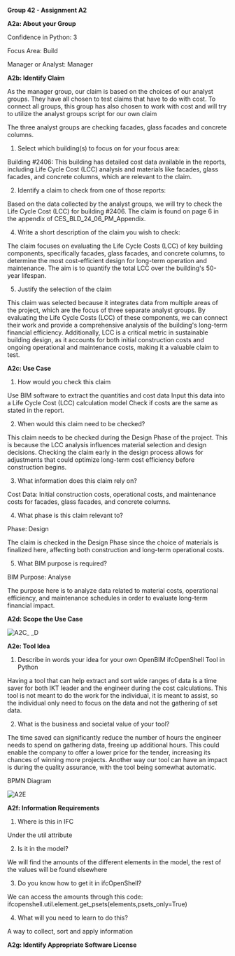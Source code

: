 **Group 42 - Assignment A2**

**A2a: About your Group**

Confidence in Python: 
3

Focus Area:
Build

Manager or Analyst: 
Manager

**A2b: Identify Claim**

As the manager group, our claim is based on the choices of our analyst groups. They have all chosen to test claims that have to do with cost. To connect all groups, this group has also chosen to work with cost and will try to utilize the analyst groups script for our own claim

The three analyst groups are checking facades, glass facades and concrete columns.

1. Select which building(s) to focus on for your focus area:
   
Building #2406: This building has detailed cost data available in the reports, including Life Cycle Cost (LCC) analysis and materials like facades, glass facades, and concrete columns, which are relevant to the claim.

2. Identify a claim to check from one of those reports:
   
Based on the data collected by the analyst groups, we will try to check the Life Cycle Cost (LCC) for building #2406. The claim is found on page 6 in the appendix of CES_BLD_24_06_PM_Appendix. 

4. Write a short description of the claim you wish to check:
   
The claim focuses on evaluating the Life Cycle Costs (LCC) of key building components, specifically facades, glass facades, and concrete columns, to determine the most cost-efficient design for long-term operation and maintenance. The aim is to quantify the total LCC over the building's 50-year lifespan.

5. Justify the selection of the claim
   
This claim was selected because it integrates data from multiple areas of the project, which are the focus of three separate analyst groups. By evaluating the Life Cycle Costs (LCC) of these components, we can connect their work and provide a comprehensive analysis of the building's long-term financial efficiency. Additionally, LCC is a critical metric in sustainable building design, as it accounts for both initial construction costs and ongoing operational and maintenance costs, making it a valuable claim to test.

**A2c: Use Case**

1. How would you check this claim
   
Use BIM software to extract the quantities and cost data
Input this data into a Life Cycle Cost (LCC) calculation model
Check if costs are the same as stated in the report. 

2. When would this claim need to be checked?
   
This claim needs to be checked during the Design Phase of the project. This is because the LCC analysis influences material selection and design decisions. Checking the claim early in the design process allows for adjustments that could optimize long-term cost efficiency before construction begins.

3. What information does this claim rely on?
   
Cost Data: Initial construction costs, operational costs, and maintenance costs for facades, glass facades, and concrete columns.

4. What phase is this claim relevant to?
   
Phase: Design

The claim is checked in the Design Phase since the choice of materials is finalized here, affecting both construction and long-term operational costs.

5. What BIM purpose is required?
   
BIM Purpose: Analyse

The purpose here is to analyze data related to material costs, operational efficiency, and maintenance schedules in order to evaluate long-term financial impact.

**A2d: Scope the Use Case**

![A2C_ _D](https://github.com/user-attachments/assets/019875d2-ddf5-493c-a25f-70f9045743f2)

**A2e: Tool Idea**

1. Describe in words your idea for your own OpenBIM ifcOpenShell Tool in Python
   
Having a tool that can help extract and sort wide ranges of data is a time saver for both IKT leader and the engineer during the cost calculations. This tool is not meant to do the work for the individual, it is meant to assist, so the individual only need to focus on the data and not the gathering of set data.

2. What is the business and societal value of your tool?
   
The time saved can significantly reduce the number of hours the engineer needs to spend on gathering data, freeing up additional hours. This could enable the company to offer a lower price for the tender, increasing its chances of winning more projects. Another way our tool can have an impact is during the quality assurance, with the tool being somewhat automatic.

BPMN Diagram

![A2E](https://github.com/user-attachments/assets/1a688c49-a5e0-4c32-8d4b-0ac63ed9af54)

**A2f: Information Requirements** 

1. Where is this in IFC

Under the util attribute

2. Is it in the model?

We will find the amounts of the different elements in the model, the rest of the values will be found elsewhere

3. Do you know how to get it in ifcOpenShell?

We can access the amounts through this code: 
ifcopenshell.util.element.get_psets(elements,psets_only=True)

4. What will you need to learn to do this?

A way to collect, sort and apply information 

**A2g: Identify Appropriate Software License** 



